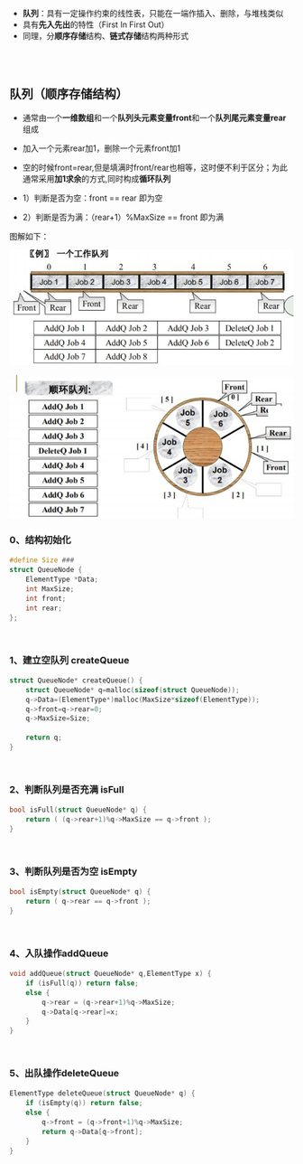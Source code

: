 - **队列**：具有一定操作约束的线性表，只能在一端作插入、删除，与堆栈类似
- 具有**先入先出**的特性（First In First Out）
- 同理，分**顺序存储**结构、**链式存储**结构两种形式
<br>
<br>


## 队列（顺序存储结构）
- 通常由一个**一维数组**和一个**队列头元素变量front**和一个**队列尾元素变量rear**组成
- 加入一个元素rear加1，删除一个元素front加1
- 空的时候front=rear,但是填满时front/rear也相等，这时便不利于区分；为此通常采用**加1求余**的方式,同时构成**循环队列**

- 1）判断是否为空：front == rear 即为空
- 2）判断是否为满：（rear+1）%MaxSize == front 即为满

图解如下：

![](https://github.com/LUCY78765580/Day-Day-Leetcode/raw/master/screenshorts/deque000.jpg)

![](https://github.com/LUCY78765580/Day-Day-Leetcode/raw/master/screenshorts/deque001.jpg)
<br>

### 0、结构初始化
```c
#define Size ###
struct QueueNode {
    ElementType *Data;
    int MaxSize;
    int front;
    int rear;
};
```
<br>

### 1、建立空队列 createQueue
```c
struct QueueNode* createQueue() {
    struct QueueNode* q=malloc(sizeof(struct QueueNode));
    q->Data=(ElementType*)malloc(MaxSize*sizeof(ElementType));
    q->front=q->rear=0;
    q->MaxSize=Size;

    return q;
}
```
<br>

### 2、判断队列是否充满 isFull
```c
bool isFull(struct QueueNode* q) {
    return ( (q->rear+1)%q->MaxSize == q->front );
}
```
<br>

### 3、判断队列是否为空 isEmpty
```c
bool isEmpty(struct QueueNode* q) {
    return ( q->rear == q->front );
}
```
<br>

### 4、入队操作addQueue
```c
void addQueue(struct QueueNode* q,ElementType x) {
    if (isFull(q)) return false;
    else {
        q->rear = (q->rear+1)%q->MaxSize;
        q->Data[q->rear]=x;
    }
}
```
<br>

### 5、出队操作deleteQueue
```c
ElementType deleteQueue(struct QueueNode* q) {
    if (isEmpty(q)) return false;
    else {
        q->front = (q->front+1)%q->MaxSize;
        return q->Data[q->front];
    }
}
```
